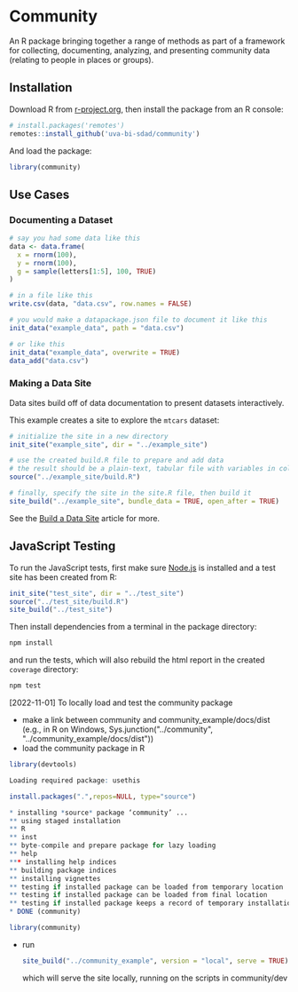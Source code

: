 # Community

An R package bringing together a range of methods as part of a framework for
collecting, documenting, analyzing, and presenting community data (relating to people in places or groups).

## Installation

Download R from [r-project.org](https://www.r-project.org/), then install the package from an R console:

```R
# install.packages('remotes')
remotes::install_github('uva-bi-sdad/community')
```

And load the package:

```R
library(community)
```

## Use Cases

### Documenting a Dataset

```R
# say you had some data like this
data <- data.frame(
  x = rnorm(100),
  y = rnorm(100),
  g = sample(letters[1:5], 100, TRUE)
)

# in a file like this
write.csv(data, "data.csv", row.names = FALSE)

# you would make a datapackage.json file to document it like this
init_data("example_data", path = "data.csv")

# or like this
init_data("example_data", overwrite = TRUE)
data_add("data.csv")
```

### Making a Data Site

Data sites build off of data documentation to present datasets interactively.

This example creates a site to explore the `mtcars` dataset:

```R
# initialize the site in a new directory
init_site("example_site", dir = "../example_site")

# use the created build.R file to prepare and add data
# the result should be a plain-text, tabular file with variables in columns
source("../example_site/build.R")

# finally, specify the site in the site.R file, then build it
site_build("../example_site", bundle_data = TRUE, open_after = TRUE)
```

See the [Build a Data Site](https://uva-bi-sdad.github.io/community/articles/quickstart-site.html) article for more.

## JavaScript Testing

To run the JavaScript tests, first make sure [Node.js](https://nodejs.org) is installed
and a test site has been created from R:
```R
init_site("test_site", dir = "../test_site")
source("../test_site/build.R")
site_build("../test_site")
```

Then install dependencies from a terminal in the package directory:

```bash
npm install
```

and run the tests, which will also rebuild the html report in the created `coverage` directory:

```bash
npm test
```

[2022-11-01] To locally load and test the community package

- make a link between community and community_example/docs/dist (e.g., in R on Windows, Sys.junction("../community", "../community_example/docs/dist"))
- load the community package in R

```R
library(devtools)
```
```R
Loading required package: usethis
```

```R
install.packages(".",repos=NULL, type="source")
```
```R
* installing *source* package ‘community’ ...
** using staged installation
** R
** inst
** byte-compile and prepare package for lazy loading
** help
*** installing help indices
** building package indices
** installing vignettes
** testing if installed package can be loaded from temporary location
** testing if installed package can be loaded from final location
** testing if installed package keeps a record of temporary installation path
* DONE (community)
```

```R
library(community)
```

- run 
  ```R
  site_build("../community_example", version = "local", serve = TRUE)
  ``` 
  which will serve the site locally, running on the scripts in community/dev


